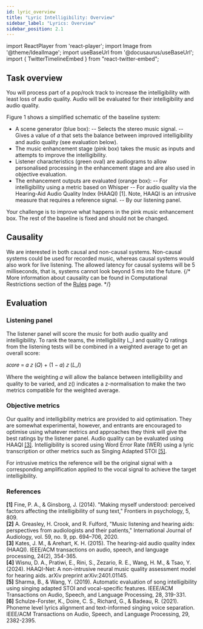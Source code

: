 ```yaml
---
id: lyric_overview
title: "Lyric Intelligibility: Overview"
sidebar_label: "Lyrics: Overview"
sidebar_position: 2.1
---
```

import ReactPlayer from 'react-player';
import Image from '@theme/IdealImage';
import useBaseUrl from '@docusaurus/useBaseUrl';
import { TwitterTimelineEmbed } from "react-twitter-embed";

## Task overview

You will process part of a pop/rock track to increase the intelligibility with least loss of audio quality. Audio will be evaluated for their intelligibility and audio quality.

Figure 1 shows a simplified schematic of the baseline system:

- A scene generator (blue box):
-- Selects the stereo music signal.
-- Gives a value of 𝛼 that sets the balance between improved intelligibility and audio quality (see evaluation below).
- The music enhancement stage (pink box) takes the music as inputs and attempts to improve the intelligibility.
- Listener characteristics (green oval) are audiograms to allow personalised processing in the enhancement stage and are also used in objective evaluation.
- The enhancement outputs are evaluated (orange box):
-- For intelligibility using a metric based on Whisper
-- For audio quality via the Hearing-Aid Audio Quality Index (HAAQI) [1]. Note, HAAQI is an intrusive measure that requires a reference signal.
-- By our listening panel.

Your challenge is to improve what happens in the pink music enhancement box. The rest of the baseline is fixed and should not be changed.

## Causality

We are interested in both causal and non-causal systems. Non-causal systems could be used for recorded music, whereas causal systems would also work for live listening. The allowed latency for causal systems will be 5 milliseconds, that is, systems cannot look beyond 5 ms into the future.
{/*
More information about causality can be found in Computational Restrictions section of the [Rules](Take%20Part/rules) page.
*/}

## Evaluation

### Listening panel

The listener panel will score the music for both audio quality and intelligibility. To rank the teams, the intelligibility L_I and quality Q ratings from the listening tests will be combined in a weighted average to get an overall score:

𝑠𝑐𝑜𝑟𝑒 = 𝛼 𝑧 (𝑄) + (1 − 𝛼) 𝑧 (𝐿_𝐼)

Where the weighting 𝛼 will allow the balance between intelligibility and quality to be varied, and z() indicates a z-normalisation to make the two metrics compatible for the weighted average.

### Objective metrics

Our quality and intelligibility metrics are provided to aid optimisation. They are somewhat experimental, however, and entrants are encouraged to optimise using whatever metrics and approaches they think will give the best ratings by the listener panel. Audio quality can be evaluated using HAAQI [[3]](#refs). Intelligibility is scored using Word Error Rate (WER) using a lyric transcription or other metrics such as Singing Adapted STOI [[5]](#refs). 

For intrusive metrics the reference will be the original signal with a corresponding amplification applied to the vocal signal to achieve the target intelligibility.

### References
<a name="refs"></a>

**[1]** Fine, P. A., & Ginsborg, J. (2014). "Making myself understood: perceived factors affecting the intelligibility of sung text," Frontiers in psychology, 5, 809.  
**[2]** A. Greasley, H. Crook, and R. Fulford, "Music listening and hearing aids: perspectives from audiologists and their patients," International Journal of Audiology, vol. 59, no. 9, pp. 694–706, 2020.  
**[3]** Kates, J. M., & Arehart, K. H. (2015). The hearing-aid audio quality index (HAAQI). IEEE/ACM transactions on audio, speech, and language processing, 24(2), 354-365.  
**[4]** Wisnu, D. A., Pratiwi, E., Rini, S., Zezario, R. E., Wang, H. M., & Tsao, Y. (2024). HAAQI-Net: A non-intrusive neural music quality assessment model for hearing aids. arXiv preprint arXiv:2401.01145.   
**[5]** Sharma, B., & Wang, Y. (2019). Automatic evaluation of song intelligibility using singing adapted STOI and vocal-specific features. IEEE/ACM Transactions on Audio, Speech, and Language Processing, 28, 319-331.  
**[6]** Schulze-Forster, K., Doire, C. S., Richard, G., & Badeau, R. (2021). Phoneme level lyrics alignment and text-informed singing voice separation. IEEE/ACM Transactions on Audio, Speech, and Language Processing, 29, 2382-2395.  